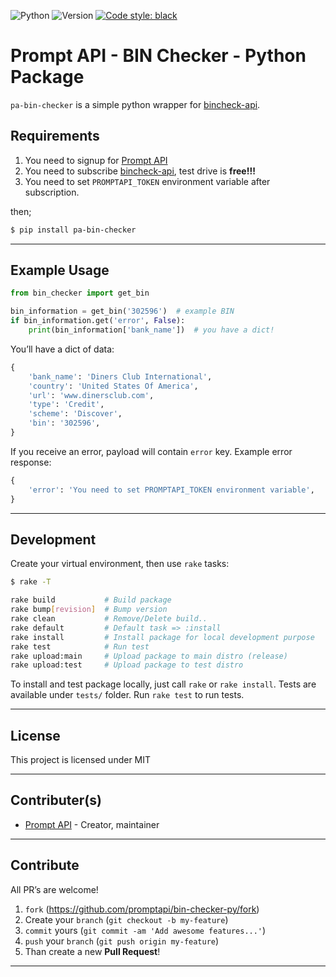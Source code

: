 ![Python](https://img.shields.io/badge/python-3.7.4-green.svg)
![Version](https://img.shields.io/badge/version-0.0.1-orange.svg)
[![Code style: black](https://img.shields.io/badge/code%20style-black-000000.svg)](https://github.com/psf/black)

# Prompt API - BIN Checker - Python Package

`pa-bin-checker` is a simple python wrapper for [bincheck-api][bincheck-api].

## Requirements

1. You need to signup for [Prompt API][promptapi-signup]
1. You need to subscribe [bincheck-api][bincheck-api], test drive is **free!!!**
1. You need to set `PROMPTAPI_TOKEN` environment variable after subscription.

then;

```bash
$ pip install pa-bin-checker
```

---

## Example Usage

```python
from bin_checker import get_bin

bin_information = get_bin('302596')  # example BIN
if bin_information.get('error', False):
    print(bin_information['bank_name'])  # you have a dict!
```

You’ll have a dict of data:

```python
{
    'bank_name': 'Diners Club International',
    'country': 'United States Of America',
    'url': 'www.dinersclub.com',
    'type': 'Credit',
    'scheme': 'Discover',
    'bin': '302596',
}
```

If you receive an error, payload will contain `error` key. Example error
response:

```python
{
    'error': 'You need to set PROMPTAPI_TOKEN environment variable',
}
```

---

## Development

Create your virtual environment, then use `rake` tasks:

```bash
$ rake -T

rake build           # Build package
rake bump[revision]  # Bump version
rake clean           # Remove/Delete build..
rake default         # Default task => :install
rake install         # Install package for local development purpose
rake test            # Run test
rake upload:main     # Upload package to main distro (release)
rake upload:test     # Upload package to test distro
```

To install and test package locally, just call `rake` or `rake install`.
Tests are available under `tests/` folder. Run `rake test` to run tests.

---

## License

This project is licensed under MIT

---

## Contributer(s)

* [Prompt API](https://github.com/promptapi) - Creator, maintainer

---

## Contribute

All PR’s are welcome!

1. `fork` (https://github.com/promptapi/bin-checker-py/fork)
1. Create your `branch` (`git checkout -b my-feature`)
1. `commit` yours (`git commit -am 'Add awesome features...'`)
1. `push` your `branch` (`git push origin my-feature`)
1. Than create a new **Pull Request**!

---

[bincheck-api]:     https://promptapi.com/marketplace/docs/bincheck-api
[promptapi-signup]: https://promptapi.com/#signup-form
